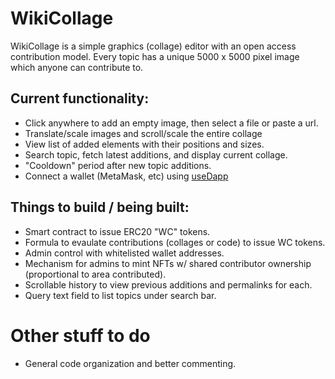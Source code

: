 # WikiCollage

WikiCollage is a simple graphics (collage) editor with an open access contribution model.
Every topic has a unique 5000 x 5000 pixel image which anyone can contribute to.

## Current functionality:

- Click anywhere to add an empty image, then select a file or paste a url.
- Translate/scale images and scroll/scale the entire collage
- View list of added elements with their positions and sizes.
- Search topic, fetch latest additions, and display current collage.
- "Cooldown" period after new topic additions.
- Connect a wallet (MetaMask, etc) using [useDapp](https://www.npmjs.com/package/@usedapp/core)

## Things to build / being built:

- Smart contract to issue ERC20 "WC" tokens.
- Formula to evaulate contributions (collages or code) to issue WC tokens.
- Admin control with whitelisted wallet addresses.
- Mechanism for admins to mint NFTs w/ shared contributor ownership (proportional to area contributed).
- Scrollable history to view previous additions and permalinks for each.
- Query text field to list topics under search bar.

# Other stuff to do

- General code organization and better commenting.
